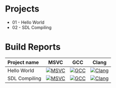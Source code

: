 # Projects
- 01 - Hello World
- 02 - SDL Compiling

# Build Reports

Project name | MSVC | GCC | Clang
:-------------|:------:|:-----:|:------:
Hello World | [![MSVC](https://github.com/Aizyka/HW/actions/workflows/msvc_01.yml/badge.svg)](https://nightly.link/Aizyka/HW/workflows/msvc_01/main/windows_msvc.7z.zip) | [![GCC](https://github.com/Aizyka/HW/actions/workflows/gcc_01.yml/badge.svg)](https://nightly.link/Aizyka/HW/workflows/gcc_01/main/ubuntu_gcc.7z.zip) | [![Clang](https://github.com/Aizyka/HW/actions/workflows/clang_01.yml/badge.svg)](https://nightly.link/Aizyka/HW/workflows/clang_01/main/macos_clang.7z.zip)
SDL Compiling | [![MSVC](https://github.com/Aizyka/HW/actions/workflows/msvc_02.yml/badge.svg)](https://nightly.link/Aizyka/HW/workflows/msvc_02/main/windows_msvc.7z.zip) | [![GCC](https://github.com/Aizyka/HW/actions/workflows/gcc_02.yml/badge.svg)](https://nightly.link/Aizyka/HW/workflows/gcc_02/main/ubuntu_gcc.7z.zip) | [![Clang](https://github.com/Aizyka/HW/actions/workflows/clang_02.yml/badge.svg)](https://nightly.link/Aizyka/HW/workflows/clang_02/main/macos_clang.7z.zip)

